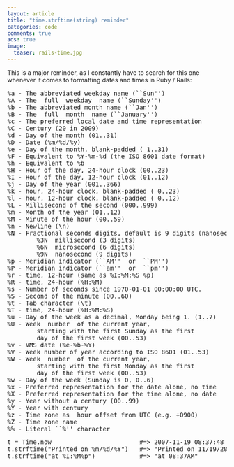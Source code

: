 ```yaml
---
layout: article
title: "time.strftime(string) reminder"
categories: code
comments: true
ads: true
image:
  teaser: rails-time.jpg
---
```


This is a major reminder, as I constantly have to search for this one whenever it comes to formatting dates and times in Ruby / Rails:

<pre>%a - The abbreviated weekday name (``Sun'')
%A - The  full  weekday  name (``Sunday'')
%b - The abbreviated month name (``Jan'')
%B - The  full  month  name (``January'')
%c - The preferred local date and time representation
%C - Century (20 in 2009)
%d - Day of the month (01..31)
%D - Date (%m/%d/%y)
%e - Day of the month, blank-padded ( 1..31)
%F - Equivalent to %Y-%m-%d (the ISO 8601 date format)
%h - Equivalent to %b
%H - Hour of the day, 24-hour clock (00..23)
%I - Hour of the day, 12-hour clock (01..12)
%j - Day of the year (001..366)
%k - hour, 24-hour clock, blank-padded ( 0..23)
%l - hour, 12-hour clock, blank-padded ( 0..12)
%L - Millisecond of the second (000..999)
%m - Month of the year (01..12)
%M - Minute of the hour (00..59)
%n - Newline (\n)
%N - Fractional seconds digits, default is 9 digits (nanosecond)
        %3N  millisecond (3 digits)
        %6N  microsecond (6 digits)
        %9N  nanosecond (9 digits)
%p - Meridian indicator (``AM''  or  ``PM'')
%P - Meridian indicator (``am''  or  ``pm'')
%r - time, 12-hour (same as %I:%M:%S %p)
%R - time, 24-hour (%H:%M)
%s - Number of seconds since 1970-01-01 00:00:00 UTC.
%S - Second of the minute (00..60)
%t - Tab character (\t)
%T - time, 24-hour (%H:%M:%S)
%u - Day of the week as a decimal, Monday being 1. (1..7)
%U - Week  number  of the current year,
        starting with the first Sunday as the first
        day of the first week (00..53)
%v - VMS date (%e-%b-%Y)
%V - Week number of year according to ISO 8601 (01..53)
%W - Week  number  of the current year,
        starting with the first Monday as the first
        day of the first week (00..53)
%w - Day of the week (Sunday is 0, 0..6)
%x - Preferred representation for the date alone, no time
%X - Preferred representation for the time alone, no date
%y - Year without a century (00..99)
%Y - Year with century
%z - Time zone as  hour offset from UTC (e.g. +0900)
%Z - Time zone name
%% - Literal ``%'' character</pre>

<pre>t = Time.now                        #=> 2007-11-19 08:37:48 -0600
t.strftime("Printed on %m/%d/%Y")   #=> "Printed on 11/19/2007"
t.strftime("at %I:%M%p")            #=> "at 08:37AM"</pre>
